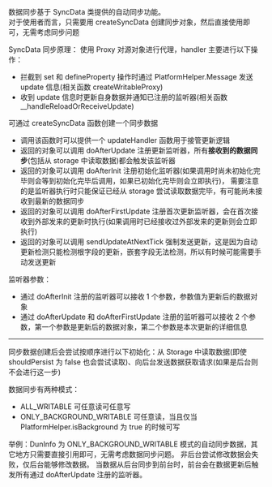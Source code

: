 数据同步基于 SyncData 类提供的自动同步功能。  
对于使用者而言，只需要用 createSyncData 创建同步对象，然后直接使用即可，无需考虑同步问题

SyncData 同步原理：
使用 Proxy 对源对象进行代理，handler 主要进行以下操作：

- 拦截到 set 和 defineProperty 操作时通过 PlatformHelper.Message 发送 update 信息(相关函数 createWritableProxy)
- 收到 update 信息时更新自身数据并通知已注册的监听器(相关函数 \_\_handleReloadOrReceiveUpdate)

可通过 createSyncData 函数创建一个同步数据

- 调用该函数时可以提供一个 updateHandler 函数用于接管更新逻辑
- 返回的对象可以调用 doAfterUpdate 注册更新监听器，所有**接收到的数据同步**(包括从 storage 中读取数据)都会触发该监听器
- 返回的对象可以调用 doAfterInit 注册初始化监听器(如果调用时尚未初始化完毕则会等到初始化完毕后调用，如果已初始化完毕则会立即执行)，
  需要注意的是监听器执行时只能保证已经从 storage 尝试读取数据完毕，有可能尚未接收到最新的数据同步
- 返回的对象可以调用 doAfterFirstUpdate 注册首次更新监听器，会在首次接收到外部发来的更新时执行(如果调用时已经接收过外部发来的更新则会立即执行)
- 返回的对象可以调用 sendUpdateAtNextTick 强制发送更新，这是因为自动更新检测只能检测根字段的更新，嵌套字段无法检测，所以有时候可能需要手动发送更新

监听器参数：

- 通过 doAfterInit 注册的监听器可以接收 1 个参数，参数值为更新后的数据对象
- 通过 doAfterUpdate 和 doAfterFirstUpdate 注册的监听器可以接收 2 个参数，第一个参数是更新后的数据对象，第二个参数是本次更新的详细信息

---

同步数据创建后会尝试按顺序进行以下初始化：从 Storage 中读取数据(即使 shouldPersist 为 false 也会尝试读取)、向后台发送数据获取请求(如果是后台则不会进行这一步)

数据同步有两种模式：

- ALL_WRITABLE 可任意读可任意写
- ONLY_BACKGROUND_WRITABLE 可任意读，当且仅当 PlatformHelper.isBackground 为 true 的时候可写

举例：DunInfo 为 ONLY_BACKGROUND_WRITABLE 模式的自动同步数据，其它地方只需要直接引用即可，无需考虑数据同步问题。
非后台尝试修改数据会失败，仅后台能够修改数据。
当数据从后台同步到前台时，前台会在数据更新后触发所有通过 doAfterUpdate 注册的监听器。
